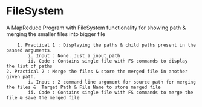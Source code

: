 # FileSystem
A MapReduce Program with FileSystem functionality for showing path &amp; merging the smaller files into bigger file

		1. Practical 1 : Displaying the paths & child paths present in the passed arguments.
			i. Input : None. Just a input path
			ii. Code : Contains single file with FS commands to display the list of paths
    2. Practical 2 : Merge the files & store the merged file in another given path. 
			i. Input : 2 command line argument for source path for merging the files &  Target Path & File Name to store merged file
			ii. Code : Contains single file with FS commands to merge the file & save the merged file
